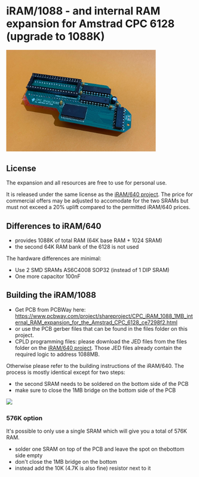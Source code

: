 # iRAM/1088 - and internal RAM expansion for Amstrad CPC 6128 (upgrade to 1088K) 

<img src="CPC6128_iRAM-1088-main/pictures/iram1088a.jpg" width="400"/>

## License

The expansion and all resources are free to use for personal use.

It is released under the same license as the [iRAM/640 project](https://github.com/etomuc/CPC6128_iRAM-640). The price for commercial offers may be adjusted to accomodate for the two SRAMs but must not exceed a 20% uplift compared to the permitted iRAM/640 prices. 

## Differences to iRAM/640

- provides 1088K of total RAM (64K base RAM + 1024 SRAM)
- the second 64K RAM bank of the 6128 is not used

The hardware differences are minimal:

* Use 2 SMD SRAMs AS6C4008 SOP32 (instead of 1 DIP SRAM)
* One more capacitor 100nF

## Building the iRAM/1088

- Get PCB from PCBWay here: https://www.pcbway.com/project/shareproject/CPC_iRAM_1088_1MB_internal_RAM_expansion_for_the_Amstrad_CPC_6128_ce7298f2.html
- or use the PCB gerber files that can be found in the files folder on this project. 
- CPLD programming files: please download the JED files from the files folder on the [iRAM/640 project](https://github.com/etomuc/CPC6128_iRAM-640). Those JED files already contain the required logic to address 1088MB. 

Otherwise please refer to the building instructions of the iRAM/640. The process is mostly identical except for two steps:

- the second SRAM needs to be soldered on the bottom side of the PCB
- make sure to close the 1MB bridge on the bottom side of the PCB

<img src="/pictures/iram1088bridge.jpg" width="600"/>

### 576K option

It's possible to only use a single SRAM which will give you a total of 576K RAM. 

- solder one SRAM on top of the PCB and leave the spot on thebottom side empty
- don't close the 1MB bridge on the bottom
- instead add the 10K (4.7K is also fine) resistor next to it
